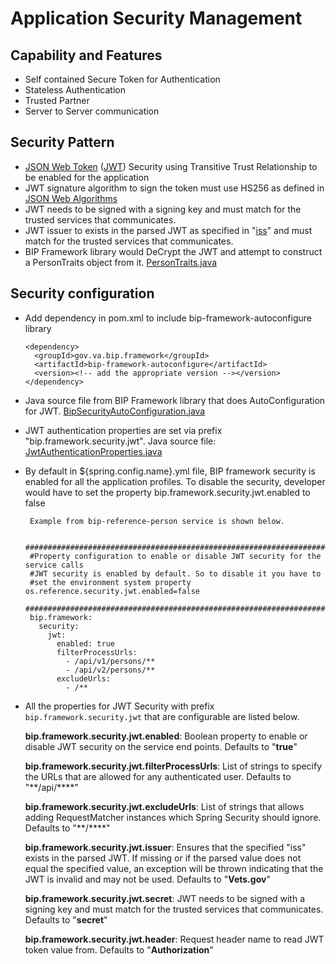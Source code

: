 # Application Security Management

## Capability and Features
- Self contained Secure Token for Authentication
- Stateless Authentication
- Trusted Partner
- Server to Server communication

## Security Pattern
- [JSON Web Token](https://tools.ietf.org/html/rfc7519) ([JWT](https://jwt.io/)) Security using Transitive Trust Relationship to be enabled for the application
- JWT signature algorithm to sign the token must use HS256 as defined in [JSON Web Algorithms](https://tools.ietf.org/html/draft-ietf-jose-json-web-algorithms-31#section-3.1)
- JWT needs to be signed with a signing key and must match for the trusted services that communicates.
- JWT issuer to exists in the parsed JWT as specified in "[iss](https://tools.ietf.org/html/rfc7519#section-4.1.1)" and must match for the trusted services that communicates.
- BIP Framework library would DeCrypt the JWT and attempt to construct a PersonTraits object from it. [PersonTraits.java](https://github.com/department-of-veterans-affairs/bip-framework/blob/master/bip-framework-libraries/src/main/java/gov/va/bip/framework/security/PersonTraits.java)

## Security configuration
- Add dependency in pom.xml to include bip-framework-autoconfigure library

      <dependency>
        <groupId>gov.va.bip.framework</groupId>
        <artifactId>bip-framework-autoconfigure</artifactId>
        <version><!-- add the appropriate version --></version>
      </dependency>
     
 - Java source file from BIP Framework library that does AutoConfiguration for JWT. [BipSecurityAutoConfiguration.java](https://github.com/department-of-veterans-affairs/bip-framework/blob/master/bip-framework-autoconfigure/src/main/java/gov/va/bip/framework/security/autoconfigure/BipSecurityAutoConfiguration.java)
 
 - JWT authentication properties are set via prefix "bip.framework.security.jwt". Java source file: [JwtAuthenticationProperties.java](https://github.com/department-of-veterans-affairs/bip-framework/blob/master/bip-framework-libraries/src/main/java/gov/va/bip/framework/security/jwt/JwtAuthenticationProperties.java)
 
 - By default in ${spring.config.name}.yml file, BIP framework security is enabled for all the application profiles. To disable the security, developer would have to set the property bip.framework.security.jwt.enabled to false
 	
		Example from bip-reference-person service is shown below.
		
		###############################################################################
		#Property configuration to enable or disable JWT security for the service calls 
		#JWT security is enabled by default. So to disable it you have to
		#set the environment system property os.reference.security.jwt.enabled=false
		###############################################################################
		bip.framework:
		  security:
		    jwt:
		      enabled: true
		      filterProcessUrls: 
		        - /api/v1/persons/**
		        - /api/v2/persons/**
		      excludeUrls:
		        - /**
-  All the properties for JWT Security with prefix `bip.framework.security.jwt` that are configurable are listed below.

     **bip.framework.security.jwt.enabled**: Boolean property to enable or disable JWT security on the service end points. Defaults to "**true**"

     **bip.framework.security.jwt.filterProcessUrls**: List of strings to specify the URLs that are allowed for any authenticated user. Defaults to "**/api/****"

     **bip.framework.security.jwt.excludeUrls**: List of strings that allows adding RequestMatcher instances which Spring Security should ignore. Defaults to "**/****"

     **bip.framework.security.jwt.issuer**: Ensures that the specified "iss" exists in the parsed JWT. If missing or if the parsed value does not equal the specified value, an exception will be thrown indicating that the JWT is 								 invalid and may not be used. Defaults to "**Vets.gov**"

     **bip.framework.security.jwt.secret**: JWT needs to be signed with a signing key and must match for the trusted services that communicates. Defaults to "**secret**"

     **bip.framework.security.jwt.header**: Request header name to read JWT token value from. Defaults to "**Authorization**"
	

